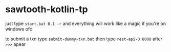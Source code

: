 # sawtooth-kotlin-tp

just type `start.bat 0.1 -r` and everything will work like a magic
if you're on windows ofc

to submit a txn type `submit-dummy-txn.bat` then type `rest-api-0:8008` after `>>>` apear
